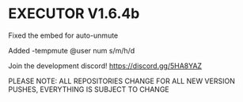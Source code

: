# EXECUTOR V1.6.4b
Fixed the embed for auto-unmute

Added -tempmute @user num s/m/h/d



Join the development discord! https://discord.gg/5HA8YAZ

PLEASE NOTE: ALL REPOSITORIES CHANGE FOR ALL NEW VERSION PUSHES, EVERYTHING IS SUBJECT TO CHANGE
